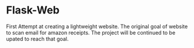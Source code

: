 # Flask-Web
First Attempt at creating a lightweight website. The original goal of website to scan email for amazon receipts. The project will be continued to be upated to reach that goal. 

